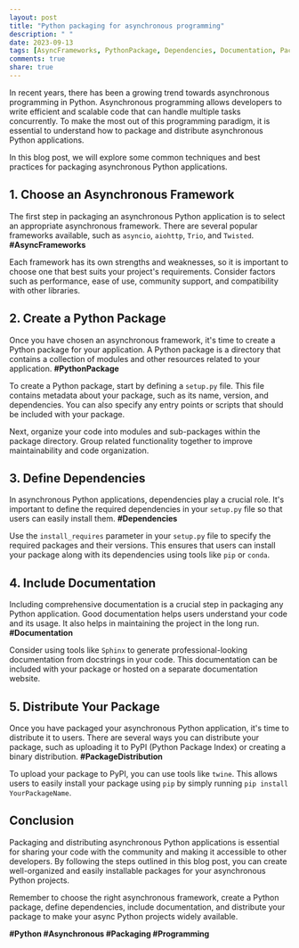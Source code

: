 ```yaml
---
layout: post
title: "Python packaging for asynchronous programming"
description: " "
date: 2023-09-13
tags: [AsyncFrameworks, PythonPackage, Dependencies, Documentation, PackageDistribution, Python, Asynchronous, Packaging, Programming]
comments: true
share: true
---
```


In recent years, there has been a growing trend towards asynchronous programming in Python. Asynchronous programming allows developers to write efficient and scalable code that can handle multiple tasks concurrently. To make the most out of this programming paradigm, it is essential to understand how to package and distribute asynchronous Python applications.

In this blog post, we will explore some common techniques and best practices for packaging asynchronous Python applications.

## 1. Choose an Asynchronous Framework

The first step in packaging an asynchronous Python application is to select an appropriate asynchronous framework. There are several popular frameworks available, such as `asyncio`, `aiohttp`, `Trio`, and `Twisted`. **#AsyncFrameworks**

Each framework has its own strengths and weaknesses, so it is important to choose one that best suits your project's requirements. Consider factors such as performance, ease of use, community support, and compatibility with other libraries.

## 2. Create a Python Package

Once you have chosen an asynchronous framework, it's time to create a Python package for your application. A Python package is a directory that contains a collection of modules and other resources related to your application. **#PythonPackage**

To create a Python package, start by defining a `setup.py` file. This file contains metadata about your package, such as its name, version, and dependencies. You can also specify any entry points or scripts that should be included with your package.

Next, organize your code into modules and sub-packages within the package directory. Group related functionality together to improve maintainability and code organization.

## 3. Define Dependencies

In asynchronous Python applications, dependencies play a crucial role. It's important to define the required dependencies in your `setup.py` file so that users can easily install them. **#Dependencies**

Use the `install_requires` parameter in your `setup.py` file to specify the required packages and their versions. This ensures that users can install your package along with its dependencies using tools like `pip` or `conda`.

## 4. Include Documentation

Including comprehensive documentation is a crucial step in packaging any Python application. Good documentation helps users understand your code and its usage. It also helps in maintaining the project in the long run. **#Documentation**

Consider using tools like `Sphinx` to generate professional-looking documentation from docstrings in your code. This documentation can be included with your package or hosted on a separate documentation website.

## 5. Distribute Your Package

Once you have packaged your asynchronous Python application, it's time to distribute it to users. There are several ways you can distribute your package, such as uploading it to PyPI (Python Package Index) or creating a binary distribution. **#PackageDistribution**

To upload your package to PyPI, you can use tools like `twine`. This allows users to easily install your package using `pip` by simply running `pip install YourPackageName`.

## Conclusion

Packaging and distributing asynchronous Python applications is essential for sharing your code with the community and making it accessible to other developers. By following the steps outlined in this blog post, you can create well-organized and easily installable packages for your asynchronous Python projects.

Remember to choose the right asynchronous framework, create a Python package, define dependencies, include documentation, and distribute your package to make your async Python projects widely available.

**#Python #Asynchronous #Packaging #Programming**